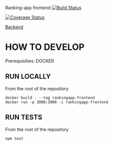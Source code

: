 Ranking-app frontend
[![Build Status](https://travis-ci.org/FummiTaksi/ranking-app-frontend.svg?branch=master)](https://travis-ci.org/FummiTaksi/ranking-app-frontend)

[![Coverage Status](https://coveralls.io/repos/github/FummiTaksi/ranking-app-frontend/badge.svg?branch=master)](https://coveralls.io/github/FummiTaksi/ranking-app-frontend?branch=master)

[Backend](https://github.com/FummiTaksi/ranking-app-backend)


# HOW TO DEVELOP

Prerequisities: DOCKER

## RUN LOCALLY

From the root of the repository

```
docker build . --tag rankingapp-frontend
docker run -p 3000:3000 -i rankingapp-frontend

```

## RUN TESTS

From the root of the repository

```
npm test
```